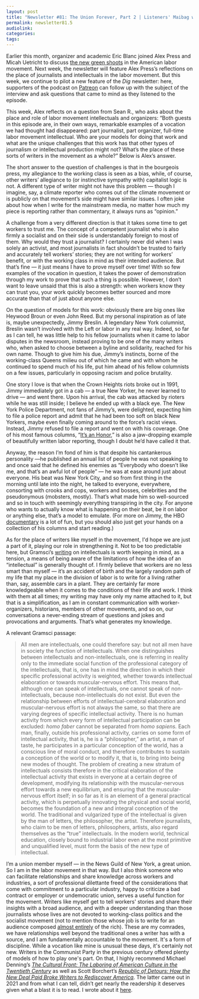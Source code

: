 ```yaml
---
layout: post
title: "Newsletter #81: The Union Forever, Part 2 | Listeners' Maibag with Alex Press"
permalink: newsletter81.5
audiolink:
categories:
tags:
---
```


Earlier this month, organizer and academic Eric Blanc joined Alex Press and Micah Uetricht to discuss [the new green shoots](https://thedigradio.com/podcast/seizing-labors-moment-w-alex-press-eric-blanc) in the American labor movement. Next week, the newsletter will feature Alex Press’s reflections on the place of journalists and intellectuals in the labor movement. But this week, we continue to pilot a new feature of the *Dig* newsletter: here, supporters of the podcast on [Patreon](https://www.google.com/url?q=http://patreon.com/thedig&sa=D&source=docs&ust=1695673132798536&usg=AOvVaw13ohHbEvWI1_nAlMjJlWXA) can follow up with the subject of the interview and ask questions that came to mind as they listened to the episode.

This week, Alex reflects on a question from Sean R., who asks about the place and role of labor movement intellectuals and organizers: “Both guests in this episode are, in their own ways, remarkable examples of a vocation we had thought had disappeared: part journalist, part organizer, full-time labor movement intellectual. Who are your models for doing that work and what are the unique challenges that this work has that other types of journalism or intellectual production might not? What’s the place of these sorts of writers in the movement as a whole?” Below is Alex’s answer. 


The short answer to the question of challenges is that in the bourgeois press, my allegiance to the working class is seen as a bias, while, of course, other writers’ allegiance to (or instinctive sympathy with) capitalist logic is not. A different type of writer might not have this problem — though I imagine, say, a climate reporter who comes out of the climate movement or is publicly on that movement’s side might have similar issues. I often joke about how when I write for the mainstream media, no matter how much my piece is reporting rather than commentary, it always runs as “opinion.” 


A challenge from a very different direction is that it takes some time to get workers to trust me. The concept of a competent journalist who is also firmly a socialist and on their side is understandably foreign to most of them. Why would they trust a journalist? I certainly never did when I was solely an activist, and most journalists in fact shouldn’t be trusted to fairly and accurately tell workers’ stories; they are not writing for workers’ benefit, or with the working class in mind as their intended audience. But that’s fine — it just means I have to prove myself over time! With so few examples of the vocation in question, it takes the power of demonstration through my work to prove that such a thing is possible. However, I don’t want to leave unsaid that this is also a strength: when workers know they can trust you, your work quickly becomes better sourced and more accurate than that of just about anyone else.


On the question of models for this work: obviously there are big ones like Heywood Broun or even John Reed. But my personal inspiration as of late is, maybe unexpectedly, Jimmy Breslin. A legendary New York columnist, Breslin wasn’t involved with the Left or labor in any real way. Indeed, so far as I can tell, he was little help to his fellow journalists when it came to labor disputes in the newsroom, instead proving to be one of the many writers who, when asked to choose between a byline and solidarity, reached for his own name. Though to give him his due, Jimmy’s instincts, borne of the working-class Queens milieu out of which he came and with whom he continued to spend much of his life, put him ahead of his fellow columnists on a few issues, particularly in opposing racism and police brutality. 


One story I love is that when the Crown Heights riots broke out in 1991, Jimmy immediately got in a cab — a true New Yorker, he never learned to drive — and went there. Upon his arrival, the cab was attacked by rioters while he was still inside; I believe he ended up with a black eye. The New York Police Department, not fans of Jimmy’s, were delighted, expecting him to file a police report and admit that he had been too soft on black New Yorkers, maybe even finally coming around to the force’s racist views. Instead, Jimmy refused to file a report and went on with his coverage. One of his most famous columns, “[It’s an Honor](https://www.arlingtoncemetery.net/digging-grave-an-honor.htm),” is also a jaw-dropping example of beautifully written labor reporting, though I doubt he’d have called it that. 

Anyway, the reason I’m fond of him is that despite his cantankerous personality —he published an annual list of people he was not speaking to and once said that he defined his enemies as “Everybody who doesn’t like me, and that’s an awful lot of people” — he was at ease around just about everyone. His beat was New York City, and so from first thing in the morning until late into the night, he talked to everyone, everywhere, consorting with crooks and cops, workers and bosses, celebrities and the pseudonymous (mobsters, mostly). That’s what made him so well-sourced and so in touch with seemingly everything transpiring in the city. For anyone who wants to actually know what is happening on their beat, be it on labor or anything else, that’s a model to emulate. (For more on Jimmy, the HBO [documentary](https://www.hbo.com/movies/breslin-and-hamill-deadline-artists) is a lot of fun, but you should also just get your hands on a collection of his columns and start reading.)

As for the place of writers like myself in the movement, I'd hope we are just a part of it, playing our role in strengthening it. Not to be too predictable here, but Gramsci’s [writing](https://www.marxists.org/archive/gramsci/prison_notebooks/problems/intellectuals.htm) on intellectuals is worth keeping in mind, as a tension, a means of being aware of the limitations of how the idea of an “intellectual” is generally thought of. I firmly believe that workers are no less smart than myself — it’s an accident of birth and the largely random path of my life that my place in the division of labor is to write for a living rather than, say, assemble cars in a plant. They are certainly far more knowledgeable when it comes to the conditions of their life and work. I think with them at all times; my writing may have only my name attached to it, but that is a simplification, as I am in constant communication with worker-organizers, historians, members of other movements, and so on, our conversations a never-ending stream of questions and jokes and provocations and arguments. That’s what generates my knowledge.

A relevant Gramsci passage:

> All men are intellectuals, one could therefore say: but not all men have in society the function of intellectuals.
> When one distinguishes between intellectuals and non-intellectuals, one is referring in reality only to the immediate social function of the professional category of the intellectuals, that is, one has in mind the direction in which their specific professional activity is weighted, whether towards intellectual elaboration or towards muscular-nervous effort. This means that, although one can speak of intellectuals, one cannot speak of non-intellectuals, because non-intellectuals do not exist. But even the relationship between efforts of intellectual-cerebral elaboration and muscular-nervous effort is not always the same, so that there are varying degrees of specific intellectual activity. There is no human activity from which every form of intellectual participation can be excluded: *homo faber* cannot be separated from *homo sapiens.* Each man, finally, outside his professional activity, carries on some form of intellectual activity, that is, he is a “philosopher,” an artist, a man of taste, he participates in a particular conception of the world, has a conscious line of moral conduct, and therefore contributes to sustain a conception of the world or to modify it, that is, to bring into being new modes of thought.
> The problem of creating a new stratum of intellectuals consists therefore in the critical elaboration of the intellectual activity that exists in everyone at a certain degree of development, modifying its relationship with the muscular-nervous effort towards a new equilibrium, and ensuring that the muscular-nervous effort itself; in so far as it is an element of a general practical activity, which is perpetually innovating the physical and social world, becomes the foundation of a new and integral conception of the world. The traditional and vulgarized type of the intellectual is given by the man of letters, the philosopher, the artist. Therefore journalists, who claim to be men of letters, philosophers, artists, also regard themselves as the “true” intellectuals. In the modern world, technical education, closely bound to industrial labor even at the most primitive and unqualified level, must form the basis of the new type of intellectual.


I’m a union member myself — in the News Guild of New York, a great union. So I am in the labor movement in that way. But I also think someone who can facilitate relationships and share knowledge across workers and industries, a sort of professional dilettante freed of the considerations that come with commitment to a particular industry, happy to criticize a bad contract or employer or undemocratic union, serves a useful function for the movement. Writers like myself get to tell workers' stories and share their insights with a broad audience, and with a deeper understanding than those journalists whose lives are not devoted to working-class politics and the socialist movement (not to mention those whose job is to write for an audience composed [almost entirely](https://www.cornellpress.cornell.edu/book/9781501735257/no-longer-newsworthy) of the rich). These are my comrades, we have relationships well beyond the traditional ones a writer has with a source, and I am fundamentally accountable to the movement. It's a form of discipline. 
While a vocation like mine is unusual these days, it's certainly not new. Writers in the Communist Party in the previous century offered plenty of models of how to play one's part. On that, I highly recommend Michael Denning’s [*The Cultural Front: The Laboring of American Culture in the Twentieth Century*](https://www.versobooks.com/products/1568-the-cultural-front) as well as Scott Borchert’s [*Republic of Detours: How the New Deal Paid Broke Writers to Rediscover America*](https://us.macmillan.com/books/9780374298456). The latter came out in 2021 and from what I can tell, didn’t get nearly the readership it deserves given what a blast it is to read. I wrote about it [here](https://jacobin.com/2021/07/federal-writers-project-new-deal-era-public-funding-wpa-fdr). 
